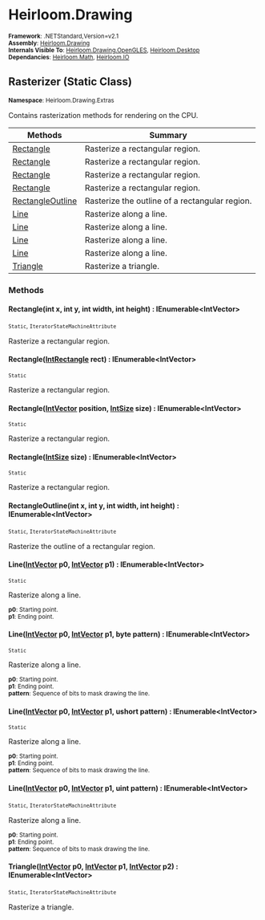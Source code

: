 # Heirloom.Drawing

<small>**Framework**: .NETStandard,Version=v2.1</small>  
<small>**Assembly**: [Heirloom.Drawing](../Heirloom.Drawing/Heirloom.Drawing.md)</small>  
<small>**Internals Visible To**: [Heirloom.Drawing.OpenGLES](../Heirloom.Drawing.OpenGLES/Heirloom.Drawing.OpenGLES.md), [Heirloom.Desktop](../Heirloom.Desktop/Heirloom.Desktop.md)</small>  
<small>**Dependancies**: [Heirloom.Math](../Heirloom.Math/Heirloom.Math.md), [Heirloom.IO](../Heirloom.IO/Heirloom.IO.md)</small>  

## Rasterizer (Static Class)
<small>**Namespace**: Heirloom.Drawing.Extras</sub></small>  

Contains rasterization methods for rendering on the CPU.

| Methods                          | Summary                                        |
|----------------------------------|------------------------------------------------|
| [Rectangle](#RECCDED25C5)        | Rasterize a rectangular region.                |
| [Rectangle](#RECCDED25C5)        | Rasterize a rectangular region.                |
| [Rectangle](#RECCDED25C5)        | Rasterize a rectangular region.                |
| [Rectangle](#RECCDED25C5)        | Rasterize a rectangular region.                |
| [RectangleOutline](#REC47F42B45) | Rasterize the outline of a rectangular region. |
| [Line](#LIN9C939194)             | Rasterize along a line.                        |
| [Line](#LIN9C939194)             | Rasterize along a line.                        |
| [Line](#LIN9C939194)             | Rasterize along a line.                        |
| [Line](#LIN9C939194)             | Rasterize along a line.                        |
| [Triangle](#TRI72D4817E)         | Rasterize a triangle.                          |

### Methods

#### <a name="RECDECA78E1"></a>Rectangle(int x, int y, int width, int height) : IEnumerable\<IntVector>
<small>`Static`, `IteratorStateMachineAttribute`</small>

Rasterize a rectangular region.


#### <a name="RECD028156F"></a>Rectangle([IntRectangle](../Heirloom.Math/Heirloom.Math.IntRectangle.md) rect) : IEnumerable\<IntVector>
<small>`Static`</small>

Rasterize a rectangular region.


#### <a name="REC28237985"></a>Rectangle([IntVector](../Heirloom.Math/Heirloom.Math.IntVector.md) position, [IntSize](../Heirloom.Math/Heirloom.Math.IntSize.md) size) : IEnumerable\<IntVector>
<small>`Static`</small>

Rasterize a rectangular region.


#### <a name="RECC6025A58"></a>Rectangle([IntSize](../Heirloom.Math/Heirloom.Math.IntSize.md) size) : IEnumerable\<IntVector>
<small>`Static`</small>

Rasterize a rectangular region.


#### <a name="REC44029BC9"></a>RectangleOutline(int x, int y, int width, int height) : IEnumerable\<IntVector>
<small>`Static`, `IteratorStateMachineAttribute`</small>

Rasterize the outline of a rectangular region.


#### <a name="LINFBC9F047"></a>Line([IntVector](../Heirloom.Math/Heirloom.Math.IntVector.md) p0, [IntVector](../Heirloom.Math/Heirloom.Math.IntVector.md) p1) : IEnumerable\<IntVector>
<small>`Static`</small>

Rasterize along a line.

<small>**p0**: <param name="p0">Starting point.</param></small>  
<small>**p1**: <param name="p1">Ending point.</param></small>  

#### <a name="LIN5B58C631"></a>Line([IntVector](../Heirloom.Math/Heirloom.Math.IntVector.md) p0, [IntVector](../Heirloom.Math/Heirloom.Math.IntVector.md) p1,  byte pattern) : IEnumerable\<IntVector>
<small>`Static`</small>

Rasterize along a line.

<small>**p0**: <param name="p0">Starting point.</param></small>  
<small>**p1**: <param name="p1">Ending point.</param></small>  
<small>**pattern**: <param name="pattern">Sequence of bits to mask drawing the line.</param></small>  

#### <a name="LIN6A6A37CE"></a>Line([IntVector](../Heirloom.Math/Heirloom.Math.IntVector.md) p0, [IntVector](../Heirloom.Math/Heirloom.Math.IntVector.md) p1, ushort pattern) : IEnumerable\<IntVector>
<small>`Static`</small>

Rasterize along a line.

<small>**p0**: <param name="p0">Starting point.</param></small>  
<small>**p1**: <param name="p1">Ending point.</param></small>  
<small>**pattern**: <param name="pattern">Sequence of bits to mask drawing the line.</param></small>  

#### <a name="LIN56286E65"></a>Line([IntVector](../Heirloom.Math/Heirloom.Math.IntVector.md) p0, [IntVector](../Heirloom.Math/Heirloom.Math.IntVector.md) p1, uint pattern) : IEnumerable\<IntVector>
<small>`Static`, `IteratorStateMachineAttribute`</small>

Rasterize along a line.

<small>**p0**: <param name="p0">Starting point.</param></small>  
<small>**p1**: <param name="p1">Ending point.</param></small>  
<small>**pattern**: <param name="pattern">Sequence of bits to mask drawing the line.</param></small>  

#### <a name="TRID0579333"></a>Triangle([IntVector](../Heirloom.Math/Heirloom.Math.IntVector.md) p0, [IntVector](../Heirloom.Math/Heirloom.Math.IntVector.md) p1, [IntVector](../Heirloom.Math/Heirloom.Math.IntVector.md) p2) : IEnumerable\<IntVector>
<small>`Static`, `IteratorStateMachineAttribute`</small>

Rasterize a triangle.


